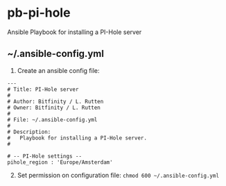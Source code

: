 # pb-pi-hole
Ansible Playbook for installing a PI-Hole server


## ~/.ansible-config.yml ##

1. Create an ansible config file:
```
---
# Title: PI-Hole server
#
# Author: Bitfinity / L. Rutten
# Owner: Bitfinity / L. Rutten
#
# File: ~/.ansible-config.yml
#
# Description:
#   Playbook for installing a PI-Hole server.
#

# -- PI-Hole settings --
pihole_region : 'Europe/Amsterdam'

```

2. Set permission on configuration file: `chmod 600 ~/.ansible-config.yml`
